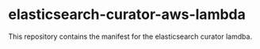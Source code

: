 # elasticsearch-curator-aws-lambda
This repository contains the manifest for the elasticsearch curator lamdba.
